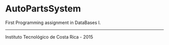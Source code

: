# AutoPartsSystem
First Programming assignment in DataBases I.

--------------
Instituto Tecnológico de Costa Rica - 2015
